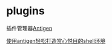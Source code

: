 # plugins
插件管理器[Antigen](https://github.com/zsh-users/antigen)

[使用antigen轻松打造赏心悦目的shell环境](https://cloud.tencent.com/developer/article/1607239)

